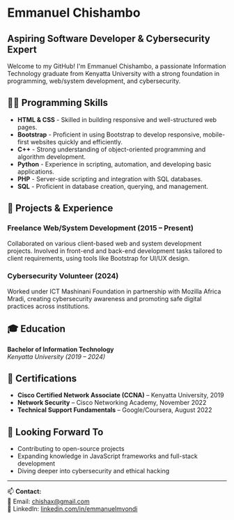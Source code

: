 # Emmanuel Chishambo 
## Aspiring Software Developer & Cybersecurity Expert

Welcome to my GitHub! I'm Emmanuel Chishambo, a passionate Information Technology graduate from Kenyatta University with a strong foundation in programming, web/system development, and cybersecurity.

## 👨‍💻 Programming Skills

- **HTML & CSS** - Skilled in building responsive and well-structured web pages.  
- **Bootstrap** - Proficient in using Bootstrap to develop responsive, mobile-first websites quickly and efficiently.  
- **C++** - Strong understanding of object-oriented programming and algorithm development.  
- **Python** - Experience in scripting, automation, and developing basic applications.  
- **PHP** - Server-side scripting and integration with SQL databases.  
- **SQL** - Proficient in database creation, querying, and management.  

## 💼 Projects & Experience

### Freelance Web/System Development (2015 – Present)
Collaborated on various client-based web and system development projects. Involved in front-end and back-end development tasks tailored to client requirements, using tools like Bootstrap for UI/UX design.

### Cybersecurity Volunteer (2024)
Worked under ICT Mashinani Foundation in partnership with Mozilla Africa Mradi, creating cybersecurity awareness and promoting safe digital practices across institutions.

## 🎓 Education

**Bachelor of Information Technology**  
*Kenyatta University (2019 – 2024)*

## 📜 Certifications

- **Cisco Certified Network Associate (CCNA)** – Kenyatta University, 2019  
- **Network Security** – Cisco Networking Academy, November 2022  
- **Technical Support Fundamentals** – Google/Coursera, August 2022  

## 🚀 Looking Forward To

- Contributing to open-source projects  
- Expanding knowledge in JavaScript frameworks and full-stack development  
- Diving deeper into cybersecurity and ethical hacking  

---

📫 **Contact:**  
📧 Email: [chishax@gmail.com](mailto:chishax@gmail.com)  
🔗 LinkedIn: [linkedin.com/in/emmanuelmvondi](http://www.linkedin.com/in/emmanuelmvondi)

